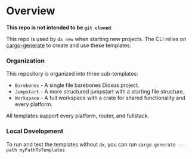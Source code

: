 # Overview

**This repo is not intended to be `git cloned`**.

This repo is used by `dx new` when starting new projects. The CLI relies on [cargo-generate](https://crates.io/crates/cargo-generate) to create and use these templates.

### Organization

This repository is organized into three sub-templates:
- `Barebones` - A single file barebones Dioxus project.
- `Jumpstart` - A more structured jumpstart with a starting file structure.
- `Workspace` - A full workspace with a crate for shared functionality and every platform.

All templates support every platform, router, and fullstack.

### Local Development
To run and test the templates without `dx`, you can run `cargo generate --path myPathToTemplates`